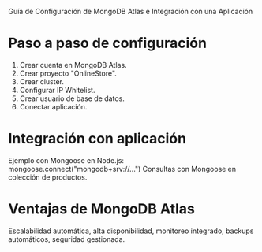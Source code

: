 Guía de Configuración de MongoDB Atlas e Integración con una Aplicación
# Paso a paso de configuración
1. Crear cuenta en MongoDB Atlas.
2. Crear proyecto "OnlineStore".
3. Crear cluster.
4. Configurar IP Whitelist.
5. Crear usuario de base de datos.
6. Conectar aplicación.
# Integración con aplicación
Ejemplo con Mongoose en Node.js: mongoose.connect("mongodb+srv://...")
Consultas con Mongoose en colección de productos.
# Ventajas de MongoDB Atlas
Escalabilidad automática, alta disponibilidad, monitoreo integrado, backups automáticos, seguridad gestionada.